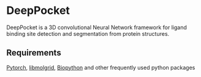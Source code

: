 # DeepPocket

DeepPocket is a 3D convolutional Neural Network framework for ligand binding site detection and segmentation from protein structures.

## Requirements

[Pytorch](https://pytorch.org/), [libmolgrid](https://github.com/gnina/libmolgrid), [Biopython](https://biopython.org/) and other frequently used python packages


